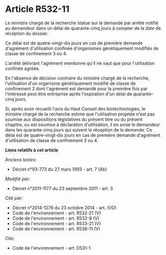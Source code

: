 # Article R532-11

Le ministre chargé de la recherche statue sur la demande par arrêté notifié au demandeur dans un délai de quarante-cinq jours
à compter de la date de réception du dossier. 

Ce délai est de quatre-vingt-dix jours en cas de première demande d'agrément d'utilisation confinée d'organismes
génétiquement modifiés de classe de confinement 3 ou 4. 

L'arrêté délivrant l'agrément mentionne qu'il ne vaut que pour l'utilisation confinée agréée. 

En l'absence de décision contraire du ministre chargé de la recherche, l'utilisation d'un organisme génétiquement modifié de
classe de confinement 2 dont l'agrément est demandé pour la première fois par l'intéressé peut être entreprise après
l'expiration d'un délai de quarante-cinq jours. 

Si, après avoir recueilli l'avis du Haut Conseil des biotechnologies, le ministre chargé de la recherche estime que
l'utilisation projetée n'est pas soumise aux dispositions législatives du présent titre ou du présent chapitre, ou est
soumise à déclaration d'utilisation, il en avise le demandeur dans les quarante-cinq jours qui suivent la réception de la
demande. Ce délai est de quatre-vingt-dix jours en cas de première demande d'agrément d'utilisation de classe de confinement
3 ou 4.

**Liens relatifs à cet article**

_Anciens textes_:

  - Décret n°93-773 du 27 mars 1993 - art. 7 (Ab)

_Modifié par_:

  - Décret n°2011-1177 du 23 septembre 2011 - art. 3

_Cité par_:

  - Décret n°2014-1276 du 23 octobre 2014 - art. (VD)
  - Code de l'environnement - art. R532-21 (V)
  - Code de l'environnement - art. R532-9 (V)
  - Code de l'environnement - art. R533-21 (V)
  - Code de l'environnement - art. R536-11 (V)

_Cite_:

  - Code de l'environnement - art. D531-1
